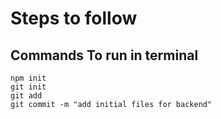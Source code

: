 # Steps to follow 
## Commands To run in terminal
```Terminal
npm init
git init
git add
git commit -m "add initial files for backend"
```
## 
## 
## 
## 
